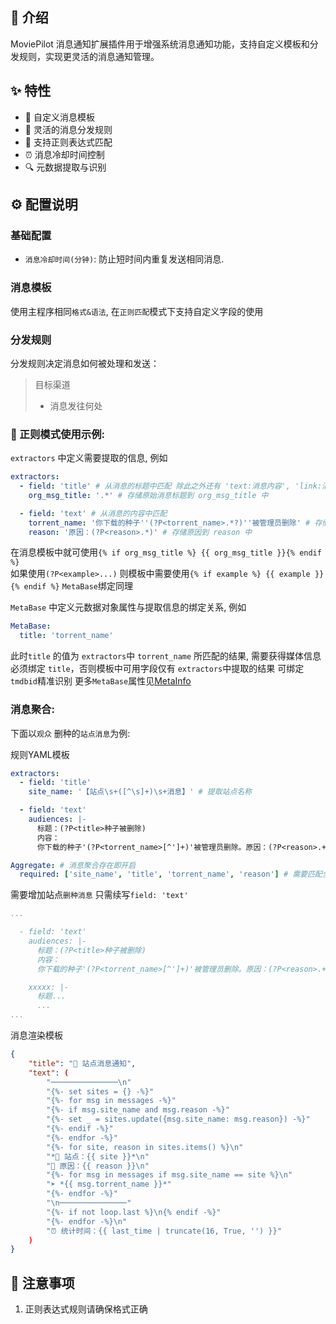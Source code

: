 ## 👋 介绍
MoviePilot 消息通知扩展插件用于增强系统消息通知功能，支持自定义模板和分发规则，实现更灵活的消息通知管理。

## ✨ 特性
- 🔧 自定义消息模板
- 📝 灵活的消息分发规则
- 🎯 支持正则表达式匹配
- ⏰ 消息冷却时间控制
- 🔍 元数据提取与识别

## ⚙️ 配置说明

### 基础配置
- `消息冷却时间(分钟)`: 防止短时间内重复发送相同消息.

### 消息模板
使用主程序相同`格式&语法`,
在`正则匹配`模式下支持自定义字段的使用

### 分发规则
分发规则决定消息如何被处理和发送：
> 目标渠道
> - 消息发往何处

### 🌰 正则模式使用示例:

`extractors` 中定义需要提取的信息, 例如
```yaml
extractors:
  - field: 'title' # 从消息的标题中匹配 除此之外还有 'text:消息内容', 'link:消息链接', 'image:图片地址' ...
    org_msg_title: '.*' # 存储原始消息标题到 org_msg_title 中

  - field: 'text' # 从消息的内容中匹配
    torrent_name: '你下载的种子''(?P<torrent_name>.*?)''被管理员删除' # 存储种子名到 torrent_name 中
    reason: '原因：(?P<reason>.*)' # 存储原因到 reason 中
```
在消息模板中就可使用`{% if org_msg_title %} {{ org_msg_title }}{% endif %}`  
如果使用`(?P<example>...)` 则模板中需要使用`{% if example %} {{ example }}{% endif %}` `MetaBase`绑定同理

`MetaBase` 中定义元数据对象属性与提取信息的绑定关系, 例如

```yaml
MetaBase:
  title: 'torrent_name'
```
此时`title` 的值为 `extractors`中 `torrent_name` 所匹配的结果, 需要获得媒体信息必须绑定 `title`，否则模板中可用字段仅有 `extractors`中提取的结果
可绑定`tmdbid`精准识别
更多`MetaBase`属性见[MetaInfo](https://github.com/jxxghp/MoviePilot/blob/fcd5ca3fda1992ece6bb2111afa1b75909d0557f/app/schemas/context.py#L6-L61)

### 消息聚合:

下面以`观众` 删种的`站点消息`为例:

规则YAML模板
```yaml
extractors:
  - field: 'title'
    site_name: '【站点\s+([^\s]+)\s+消息】' # 提取站点名称

  - field: 'text'
    audiences: |-
      标题：(?P<title>种子被删除)
      内容：
      你下载的种子'(?P<torrent_name>[^']+)'被管理员删除。原因：(?P<reason>.+。)

Aggregate: # 消息聚合存在即开启
  required: ['site_name', 'title', 'torrent_name', 'reason'] # 需要匹配全部字段才会加入消息聚合, 可按场景增删
```
需要增加站点`删种消息` 只需续写`field: 'text'`
```yaml
...

  - field: 'text'
    audiences: |-
      标题：(?P<title>种子被删除)
      内容：
      你下载的种子'(?P<torrent_name>[^']+)'被管理员删除。原因：(?P<reason>.+。)

    xxxxx: |-
      标题...
      ...
...
```

消息渲染模板
```json
{
    "title": "📢 站点消息通知",
    "text": (
        "───────────────\n"
        "{%- set sites = {} -%}"
        "{%- for msg in messages -%}"
        "{%- if msg.site_name and msg.reason -%}"
        "{%- set _ = sites.update({msg.site_name: msg.reason}) -%}"
        "{%- endif -%}"
        "{%- endfor -%}"
        "{%- for site, reason in sites.items() %}\n"
        "*🔹 站点：{{ site }}*\n"
        "🔸 原因：{{ reason }}\n"
        "{%- for msg in messages if msg.site_name == site %}\n"
        "➤ *{{ msg.torrent_name }}*"
        "{%- endfor -%}"
        "\n───────────────"
        "{%- if not loop.last %}\n{% endif -%}"
        "{%- endfor -%}\n"
        "⏰ 统计时间：{{ last_time | truncate(16, True, '') }}"
    )
}
```
## 📝 注意事项
1. 正则表达式规则请确保格式正确
